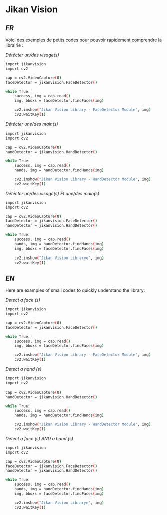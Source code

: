 # Jikan Vision
## _FR_

Voici des exemples de petits codes pour pouvoir rapidement comprendre la librairie :

_Détécter un/des visage(s)_

```sh
import jikanvision
import cv2

cap = cv2.VideoCapture(0)
faceDetector = jikanvision.FaceDetector()

while True:
    success, img = cap.read()
    img, bboxs = faceDetector.findFaces(img)

    cv2.imshow("Jikan Vision Library - FaceDetector Module", img)
    cv2.waitKey(1)
```

_Détécter une/des main(s)_
```sh
import jikanvision
import cv2

cap = cv2.VideoCapture(0)
handDetector = jikanvision.HandDetector()

while True:
    success, img = cap.read()
    hands, img = handDetector.findHands(img)

    cv2.imshow("Jikan Vision Library - HandDetector Module", img)
    cv2.waitKey(1)
```

_Détécter un/des visage(s) Et une/des main(s)_
```sh
import jikanvision
import cv2

cap = cv2.VideoCapture(0)
faceDetector = jikanvision.FaceDetector()
handDetector = jikanvision.HandDetector()

while True:
    success, img = cap.read()
    hands, img = handDetector.findHands(img)
    img, bboxs = faceDetector.findFaces(img)

    cv2.imshow("Jikan Vision Librarye", img)
    cv2.waitKey(1)
```
##
##
## _EN_

Here are examples of small codes to quickly understand the library:

_Detect a face (s)_
```sh
import jikanvision
import cv2

cap = cv2.VideoCapture(0)
faceDetector = jikanvision.FaceDetector()

while True:
    success, img = cap.read()
    img, bboxs = faceDetector.findFaces(img)

    cv2.imshow("Jikan Vision Library - FaceDetector Module", img)
    cv2.waitKey(1)
```

_Detect a hand (s)_
```sh
import jikanvision
import cv2

cap = cv2.VideoCapture(0)
handDetector = jikanvision.HandDetector()

while True:
    success, img = cap.read()
    hands, img = handDetector.findHands(img)

    cv2.imshow("Jikan Vision Library - HandDetector Module", img)
    cv2.waitKey(1)
```

_Detect a face (s) AND a hand (s)_
```sh
import jikanvision
import cv2

cap = cv2.VideoCapture(0)
faceDetector = jikanvision.FaceDetector()
handDetector = jikanvision.HandDetector()

while True:
    success, img = cap.read()
    hands, img = handDetector.findHands(img)
    img, bboxs = faceDetector.findFaces(img)

    cv2.imshow("Jikan Vision Librarye", img)
    cv2.waitKey(1)
```

[//]: # (These are reference links used in the body of this note and get stripped out when the markdown processor does its job. There is no need to format nicely because it shouldn't be seen. Thanks SO - http://stackoverflow.com/questions/4823468/store-comments-in-markdown-syntax)

   [dill]: <https://github.com/joemccann/dillinger>
   [git-repo-url]: <https://github.com/joemccann/dillinger.git>
   [john gruber]: <http://daringfireball.net>
   [df1]: <http://daringfireball.net/projects/markdown/>
   [markdown-it]: <https://github.com/markdown-it/markdown-it>
   [Ace Editor]: <http://ace.ajax.org>
   [node.js]: <http://nodejs.org>
   [Twitter Bootstrap]: <http://twitter.github.com/bootstrap/>
   [jQuery]: <http://jquery.com>
   [@tjholowaychuk]: <http://twitter.com/tjholowaychuk>
   [express]: <http://expressjs.com>
   [AngularJS]: <http://angularjs.org>
   [Gulp]: <http://gulpjs.com>

   [PlDb]: <https://github.com/joemccann/dillinger/tree/master/plugins/dropbox/README.md>
   [PlGh]: <https://github.com/joemccann/dillinger/tree/master/plugins/github/README.md>
   [PlGd]: <https://github.com/joemccann/dillinger/tree/master/plugins/googledrive/README.md>
   [PlOd]: <https://github.com/joemccann/dillinger/tree/master/plugins/onedrive/README.md>
   [PlMe]: <https://github.com/joemccann/dillinger/tree/master/plugins/medium/README.md>
   [PlGa]: <https://github.com/RahulHP/dillinger/blob/master/plugins/googleanalytics/README.md>
